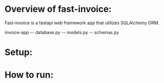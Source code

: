 # Overview of fast-invoice:

Fast-invoice is a fastapi web framework app that utilizes SQLAlchemy ORM.

invoice-app
-- database.py
-- models.py
-- schemas.py

# Setup:

# How to run:
